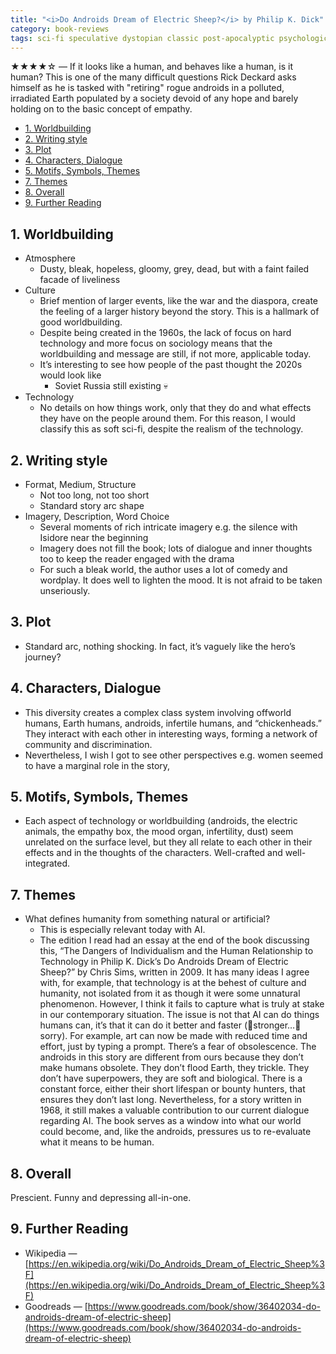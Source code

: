 ```yaml
---
title: "<i>Do Androids Dream of Electric Sheep?</i> by Philip K. Dick"
category: book-reviews
tags: sci-fi speculative dystopian classic post-apocalyptic psychological
---
```

★★★★☆ — If it looks like a human, and behaves like a human, is it human? This is one of the many difficult questions Rick Deckard asks himself as he is tasked with "retiring" rogue androids in a polluted, irradiated Earth populated by a society devoid of any hope and barely holding on to the basic concept of empathy.

<!--split-->

- [1. Worldbuilding](#1-worldbuilding)
- [2. Writing style](#2-writing-style)
- [3. Plot](#3-plot)
- [4. Characters, Dialogue](#4-characters-dialogue)
- [5. Motifs, Symbols, Themes](#5-motifs-symbols-themes)
- [7. Themes](#7-themes)
- [8. Overall](#8-overall)
- [9. Further Reading](#9-further-reading)

<!--split-->

## 1. Worldbuilding
* Atmosphere
  * Dusty, bleak, hopeless, gloomy, grey, dead, but with a faint failed facade of liveliness
* Culture
  * Brief mention of larger events, like the war and the diaspora, create the feeling of a larger history beyond the story. This is a hallmark of good worldbuilding.
  * Despite being created in the 1960s, the lack of focus on hard technology and more focus on sociology means that the worldbuilding and message are still, if not more, applicable today.
  * It’s interesting to see how people of the past thought the 2020s would look like
    * Soviet Russia still existing 💀
* Technology
  * No details on how things work, only that they do and what effects they have on the people around them. For this reason, I would classify this as soft sci-fi, despite the realism of the technology.

## 2. Writing style
* Format, Medium, Structure
  * Not too long, not too short
  * Standard story arc shape
* Imagery, Description, Word Choice
  * Several moments of rich intricate imagery e.g. the silence with Isidore near the beginning
  * Imagery does not fill the book; lots of dialogue and inner thoughts too to keep the reader engaged with the drama
  * For such a bleak world, the author uses a lot of comedy and wordplay. It does well to lighten the mood. It is not afraid to be taken unseriously.

## 3. Plot
* Standard arc, nothing shocking. In fact, it’s vaguely like the hero’s journey?

## 4. Characters, Dialogue
* This diversity creates a complex class system involving offworld humans, Earth humans, androids, infertile humans, and “chickenheads.” They interact with each other in interesting ways, forming a network of community and discrimination.
* Nevertheless, I wish I got to see other perspectives e.g. women seemed to have a marginal role in the story, 

## 5. Motifs, Symbols, Themes
* Each aspect of technology or worldbuilding (androids, the electric animals, the empathy box, the mood organ, infertility, dust) seem unrelated on the surface level, but they all relate to each other in their effects and in the thoughts of the characters. Well-crafted and well-integrated.

## 7. Themes
* What defines humanity from something natural or artificial?
  * This is especially relevant today with AI.
  * The edition I read had an essay at the end of the book discussing this, “The Dangers of Individualism and the Human Relationship to Technology in Philip K. Dick’s Do Androids Dream of Electric Sheep?” by Chris Sims, written in 2009. It has many ideas I agree with, for example, that technology is at the behest of culture and humanity, not isolated from it as though it were some unnatural phenomenon. However, I think it fails to capture what is truly at stake in our contemporary situation. The issue is not that AI can do things humans can, it’s that it can do it better and faster (🎵stronger…🎵 sorry). For example, art can now be made with reduced time and effort, just by typing a prompt. There’s a fear of obsolescence. The androids in this story are different from ours because they don’t make humans obsolete. They don’t flood Earth, they trickle. They don’t have superpowers, they are soft and biological. There is a constant force, either their short lifespan or bounty hunters, that ensures they don’t last long. Nevertheless, for a story written in 1968, it still makes a valuable contribution to our current dialogue regarding AI. The book serves as a window into what our world could become, and, like the androids, pressures us to re-evaluate what it means to be human.

## 8. Overall
Prescient. Funny and depressing all-in-one.

## 9. Further Reading
* Wikipedia — [https://en.wikipedia.org/wiki/Do_Androids_Dream_of_Electric_Sheep%3F](https://en.wikipedia.org/wiki/Do_Androids_Dream_of_Electric_Sheep%3F)
* Goodreads — [https://www.goodreads.com/book/show/36402034-do-androids-dream-of-electric-sheep](https://www.goodreads.com/book/show/36402034-do-androids-dream-of-electric-sheep)
